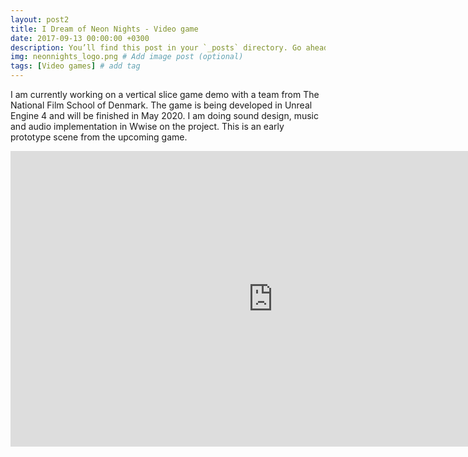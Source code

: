 ```yaml
---
layout: post2
title: I Dream of Neon Nights - Video game
date: 2017-09-13 00:00:00 +0300
description: You’ll find this post in your `_posts` directory. Go ahead and edit it and re-build the site to see your changes. # Add post description (optional)
img: neonnights_logo.png # Add image post (optional)
tags: [Video games] # add tag
---
```



I am currently working on a vertical slice game demo with a team from The National Film School of Denmark. The game is being developed in Unreal Engine 4 and will be finished in May 2020. I am doing sound design, music and audio implementation in Wwise on the project. This is an early prototype scene from the upcoming game.

<iframe width="840" height="472.5" src="https://www.youtube.com/embed/lwqcKZ-1x-k" frameborder="0" allowfullscreen></iframe>
